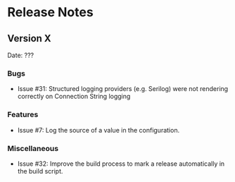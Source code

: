 # Release Notes

## Version X

Date: ???

### Bugs

* Issue #31: Structured logging providers (e.g. Serilog) were not rendering correctly on Connection String logging

### Features

* Issue #7: Log the source of a value in the configuration.

### Miscellaneous

* Issue #32: Improve the build process to mark a release automatically in the build script.
